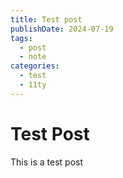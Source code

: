 ```yaml
---
title: Test post
publishDate: 2024-07-19
tags: 
  - post
  - note
categories:
  - test
  - 11ty
---
```

# Test Post

This is a test post